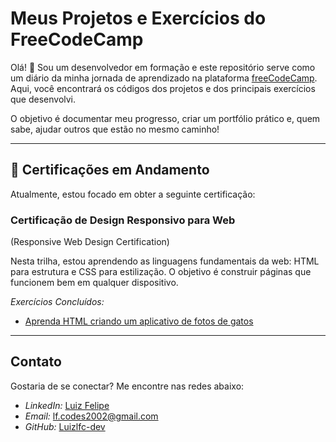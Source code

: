 # Meus Projetos e Exercícios do FreeCodeCamp

Olá! 👋 Sou um desenvolvedor em formação e este repositório serve como um diário da minha jornada de aprendizado na plataforma [freeCodeCamp](https://www.freecodecamp.org/). Aqui, você encontrará os códigos dos projetos e dos principais exercícios que desenvolvi.

O objetivo é documentar meu progresso, criar um portfólio prático e, quem sabe, ajudar outros que estão no mesmo caminho!

---

## 📜 Certificações em Andamento

Atualmente, estou focado em obter a seguinte certificação:

### Certificação de Design Responsivo para Web
(Responsive Web Design Certification)

Nesta trilha, estou aprendendo as linguagens fundamentais da web: HTML para estrutura e CSS para estilização. O objetivo é construir páginas que funcionem bem em qualquer dispositivo.

*Exercícios Concluídos:*
* [Aprenda HTML criando um aplicativo de fotos de gatos](./Aprenda%20HTML%20criando%20um%20aplicativo%20de%20fotos%20de%20gatos/)

---

## Contato

Gostaria de se conectar? Me encontre nas redes abaixo:

* *LinkedIn:* [Luiz Felipe](www.linkedin.com/in/luiz-felipe-carvalho-245058344)
* *Email:* lf.codes2002@gmail.com
* *GitHub:* [Luizlfc-dev](https://github.com/Luizlfc-dev)

